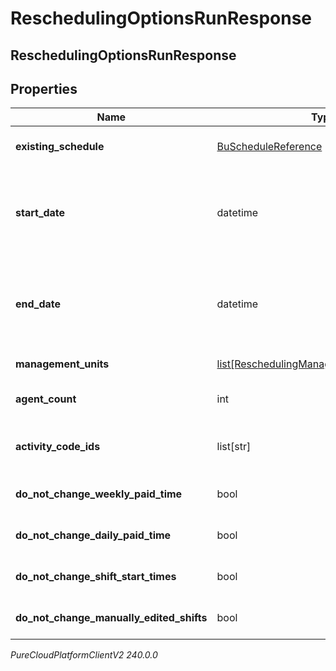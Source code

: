 # ReschedulingOptionsRunResponse

## ReschedulingOptionsRunResponse

## Properties

|Name | Type | Description | Notes|
|------------ | ------------- | ------------- | -------------|
| **existing_schedule** | [BuScheduleReference](BuScheduleReference) | The existing schedule to which this reschedule run applies | [optional] |
| **start_date** | datetime | The start date of the period to reschedule. Date time is represented as an ISO-8601 string. For example: yyyy-MM-ddTHH:mm:ss[.mmm]Z | [optional] |
| **end_date** | datetime | The end date of the period to reschedule. Date time is represented as an ISO-8601 string. For example: yyyy-MM-ddTHH:mm:ss[.mmm]Z | [optional] |
| **management_units** | [list[ReschedulingManagementUnitResponse]](ReschedulingManagementUnitResponse) | Per-management unit rescheduling options | [optional] |
| **agent_count** | int | The number of agents to be considered in the reschedule | [optional] |
| **activity_code_ids** | list[str] | The IDs of the activity codes being considered for reschedule | [optional] |
| **do_not_change_weekly_paid_time** | bool | Whether weekly paid time is allowed to be changed | [optional] |
| **do_not_change_daily_paid_time** | bool | Whether daily paid time is allowed to be changed | [optional] |
| **do_not_change_shift_start_times** | bool | Whether shift start times are allowed to be changed | [optional] |
| **do_not_change_manually_edited_shifts** | bool | Whether manually edited shifts are allowed to be changed | [optional] |



_PureCloudPlatformClientV2 240.0.0_
